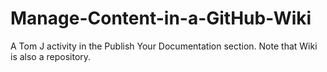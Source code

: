 # Manage-Content-in-a-GitHub-Wiki
A Tom J activity in the Publish Your Documentation section. Note that Wiki is also a repository.
